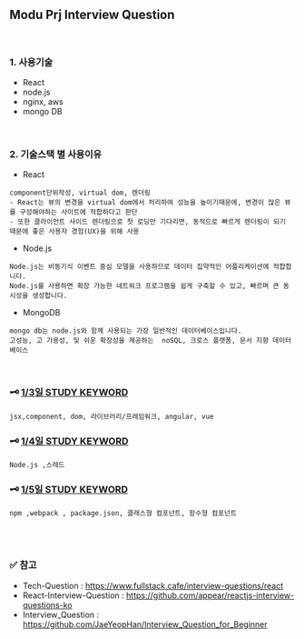 ## Modu Prj Interview Question
<br>

### 1. 사용기술
- React
- node.js
- nginx, aws
- mongo DB
<br>

### 2. 기술스택 별 사용이유

* React
```
component단위작성, virtual dom, 렌더링
- React는 뷰의 변경을 virtual dom에서 처리하여 성능을 높이기때문에, 변경이 많은 뷰를 구성해야하는 사이트에 적합하다고 판단
- 또한 클라이언트 사이드 렌더링으로 첫 로딩만 기다리면, 동적으로 빠르게 렌더링이 되기 때문에 좋은 사용자 경험(UX)을 위해 사용
```


- Node.js
```
Node.js는 비동기식 이벤트 중심 모델을 사용하므로 데이터 집약적인 어플리케이션에 적합합니다.
Node.js를 사용하면 확장 가능한 네트워크 프로그램을 쉽게 구축할 수 있고, 빠르며 큰 동시성을 생성합니다.
```

- MongoDB
 ```
 mongo db는 node.js와 함께 사용되는 가장 일반적인 데이터베이스입니다.
고성능, 고 가용성, 및 쉬운 확장성을 제공하는  noSQL, 크로스 플랫폼, 문서 지향 데이터베이스
```
<br>
  
### 🗝 **[1/3일 STUDY KEYWORD](React/keyword01.md)**
```
jsx,component, dom, 라이브러리/프레임워크, angular, vue
```

### 🗝 **[1/4일 STUDY KEYWORD](Node.js/keyword01.md)**
```
Node.js ,스레드
```

### 🗝 **[1/5일 STUDY KEYWORD](Node.js/keyword02.md)**
```
npm ,webpack , package.json, 클래스형 컴포넌트, 함수형 컴포넌트
```

<br>
<br>

### ✅ 참고
- Tech-Question : https://www.fullstack.cafe/interview-questions/react
- React-Interview-Question : https://github.com/appear/reactjs-interview-questions-ko
- Interview_Question : https://github.com/JaeYeopHan/Interview_Question_for_Beginner
